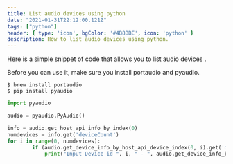 ```yaml
---
title: List audio devices using python
date: "2021-01-31T22:12:00.121Z"
tags: ["python"]
header: { type: 'icon', bgColor: '#4B8BBE', icon: 'python' }
description: How to list audio devices using python.
---
```


Here is a simple snippet of code that allows you to list audio devices .

Before you can use it, make sure you install portaudio and pyaudio.
```
$ brew install portaudio
$ pip install pyaudio
```

```python
import pyaudio

audio = pyaudio.PyAudio()

info = audio.get_host_api_info_by_index(0)
numdevices = info.get('deviceCount')
for i in range(0, numdevices):
        if (audio.get_device_info_by_host_api_device_index(0, i).get('maxInputChannels')) > 0:
            print("Input Device id ", i, " - ", audio.get_device_info_by_host_api_device_index(0, i).get('name'))
```
